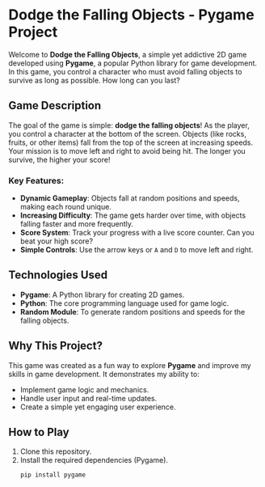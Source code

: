 # Dodge the Falling Objects - Pygame Project  

Welcome to **Dodge the Falling Objects**, a simple yet addictive 2D game developed using **Pygame**, a popular Python library for game development. In this game, you control a character who must avoid falling objects to survive as long as possible. How long can you last?  

## Game Description  
The goal of the game is simple: **dodge the falling objects**! As the player, you control a character at the bottom of the screen. Objects (like rocks, fruits, or other items) fall from the top of the screen at increasing speeds. Your mission is to move left and right to avoid being hit. The longer you survive, the higher your score!  

### Key Features:  
- **Dynamic Gameplay**: Objects fall at random positions and speeds, making each round unique.  
- **Increasing Difficulty**: The game gets harder over time, with objects falling faster and more frequently.  
- **Score System**: Track your progress with a live score counter. Can you beat your high score?  
- **Simple Controls**: Use the arrow keys or `A` and `D` to move left and right.  

## Technologies Used  
- **Pygame**: A Python library for creating 2D games.  
- **Python**: The core programming language used for game logic.  
- **Random Module**: To generate random positions and speeds for the falling objects.  

## Why This Project?  
This game was created as a fun way to explore **Pygame** and improve my skills in game development. It demonstrates my ability to:  
- Implement game logic and mechanics.  
- Handle user input and real-time updates.  
- Create a simple yet engaging user experience.  

## How to Play  
1. Clone this repository.  
2. Install the required dependencies (Pygame).  
   ```bash
   pip install pygame
